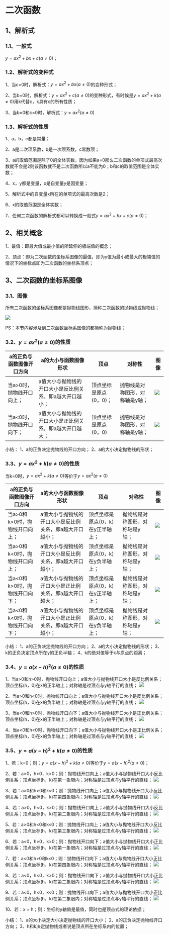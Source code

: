 # 二次函数
## 1、解析式
### 1.1、一般式
$y = ax^{2} + bx + c (a\ne0)$；

### 1.2、解析式的变种式

1、当c=0时，解析式：$y = ax^{2} + bx (a\ne0)$的变种形式；

2、当b=0时，解析式：$y = ax^{2} + c (a\ne0)$的变种形式，有时候是$y = ax^{2} + k (a\ne0)$用k代替c，k具有c的所有性质；

3、当b=0和c=0时，解析式：$y = ax^{2}(a\ne0)$

### 1.3、解析式的性质

1、a，b，c都是常量；

2、a是二次项系数，b是一次项系数，c常数项；

3、a的取值范围是除了0的全体实数，因为如果a=0那么二次函数的单项式最高次数就不会是2则该函数就不是二次函数所以a不能为0；b和c的取值范围是全体实数；

4、x，y都是变量，x是自变量y是因变量；

5、解析式中的自变量x所在的单项式的最高次数是2；

6、x的取值范围是全体实数；

7、任何二次函数的解析式都可以转换成一般式$y = ax^{2} + bx + c (a\ne0)$；

## 2、相关概念

1、最值：即最大值或最小值的所延伸的极端值的概念；

2、顶点：即为二次函数的坐标系图像的最值，即为y值为最小或最大的极端值的情况下的坐标点即为二次函数的坐标系顶点；

## 3、二次函数的坐标系图像

### 3.1、图像
所有二次函数的坐标系图像都是抛物线图形，简称二次函数的抛物线或抛物线；

![](../images/二次函数01.png)

PS：本节内容涉及到二次函数坐标系图像的都简称为抛物线；

### 3.2、$y = ax^{2}(a\ne0)$的性质

| a的正负与函数图像开口方向 | a的大小与函数图像形状 | 顶点 | 对称性 | 图像 |
| --- | --- | --- | --- | --- |
| 当a>0时，抛物线开口向上； | a值大小与抛物线的开口大小是反比例关系，即a越大开口越小； | 顶点坐标是原点(0，0)； | 抛物线是对称图形，对称轴是y轴； | ![](../images/二次函数02.png) |
| 当a<0时，抛物线开口向下；| a值大小与抛物线的开口大小是正比例关系，即a越大开口越大； | 顶点坐标是原点(0，0) | 抛物线是对称图形，对称轴是y轴； | ![](../images/二次函数03.png) |

小结：
1、a的正负决定抛物线的开口方向；
2、a的大小决定抛物线的形状；

### 3.3、$y = ax^{2} + k(a\ne0)$的性质

当k=0时，$y = ax^{2} + k(a\ne0)$等价于$y = ax^{2}(a\ne0)$

| a的正负与函数图像开口方向 | a的大小与函数图像形状 | 顶点 | 对称性 | 图像 |
| --- | --- | --- | --- | --- |
| 当a>0和k>0时，抛物线开口向上； | a值大小与抛物线的开口大小是反比例关系，即a越大开口越小； | 顶点坐标是原点(0，k)在y正半轴上； | 抛物线是对称图形，对称轴是y轴； | ![](../images/二次函数04.png) |
| 当a>0和k<0时，抛物线开口向上； | a值大小与抛物线的开口大小是反比例关系，即a越大开口越小； | 顶点坐标是原点(0，k)在y负半轴上； | 抛物线是对称图形，对称轴是y轴； | ![](../images/二次函数05.png) |
| 当a<0和k>0时，抛物线开口向下； | a值大小与抛物线的开口大小是正比例关系，即a越大开口越大； | 顶点坐标是原点(0，k)在y正半轴上； | 抛物线是对称图形，对称轴是y轴； | ![](../images/二次函数06.png) |
| 当a<0和k<0时，抛物线开口向下； | a值大小与抛物线的开口大小是正比例关系，即a越大开口越小； | 顶点坐标是原点(0，k)在y负半轴上； | 抛物线是对称图形，对称轴是y轴； | ![](../images/二次函数07.png) |

小结：
1、a的正负决定抛物线的开口方向；
2、a的大小决定抛物线的形状；
3、k的正负决定顶点所在y的正负半轴；
4、k的绝对值等于k与原点的距离；

### 3.4、$y = a(x-h)^{2}(a\ne0)$的性质


1、当a>0和h>0时，抛物线开口向上；a值大小与抛物线开口大小是反比例关系；顶点坐标(h，0)在x的正半轴上；对称轴是过顶点与y轴平行的直线；
![](../images/二次函数08.png)

2、当a>0和h<0时，抛物线开口向上；a值大小与抛物线开口大小是反比例关系；顶点坐标(h，0)在x的负半轴上；对称轴是过顶点与y轴平行的直线；
![](../images/二次函数09.png)

3、当a<0和h>0时，抛物线开口向下；a值大小与抛物线开口大小是正比例关系；顶点坐标(h，0)在x的正半轴上；对称轴是过顶点与y轴平行的直线；
![](../images/二次函数10.png)

4、当a<0和h<0时，抛物线开口向下；a值大小与抛物线开口大小是正比例关系；顶点坐标(h，0)在x的负半轴上；对称轴是过顶点与y轴平行的直线；
![](../images/二次函数11.png)

### 3.5、$y = a(x-h)^{2} + k(a\ne0)$的性质

1、若：k=0；则：$y = a(x-h)^{2} + k(a\ne0)$等价于$y = a(x-h)^{2}(a\ne0)$；

2、若：a>0，h>0，k>0；则：抛物线开口向上；a值大小与抛物线开口大小反比例关系；顶点坐标(h，k)在第一象限内；对称轴是过顶点与y轴平行的直线；
![](../images/二次函数12.png)

3、若：a>0和h>0和k<0；则：抛物线开口向上；a值大小与抛物线开口大小反比例关系；顶点坐标(h，k)在第四象限内；对称轴是过顶点与y轴平行的直线；
![](../images/二次函数13.png)

4、若：a>0，h<0，k>0；则：抛物线开口向上；a值大小与抛物线开口大小反比例关系；顶点坐标(h，k)在第二象限内；对称轴是过顶点与y轴平行的直线；
![](../images/二次函数14.png)

5、若：a>0和h<0和k<0；则：抛物线开口向上；a值大小与抛物线开口大小反比例关系；顶点坐标(h，k)在第三象限内；对称轴是过顶点与y轴平行的直线；
![](../images/二次函数15.png)

6、若：a<0，h>0，k>0；则：抛物线开口向下；a值大小与抛物线开口大小正比例关系；顶点坐标(h，k)在第一象限内；对称轴是过顶点与y轴平行的直线；
![](../images/二次函数16.png)

7、若：a<0和h>0和k<0；则：抛物线开口向下；a值大小与抛物线开口大小正比例关系；顶点坐标(h，k)在第四象限内；对称轴是过顶点与y轴平行的直线；
![](../images/二次函数17.png)

8、若：a<0，h<0，k>0；则：抛物线开口向下；a值大小与抛物线开口大小正比例关系；顶点坐标(h，k)在第二象限内；对称轴是过顶点与y轴平行的直线；
![](../images/二次函数18.png)

9、若：a<0，h<0，k<0；则：抛物线开口向下；a值大小与抛物线开口大小正比例关系；顶点坐标(h，k)在第二象限内；对称轴是过顶点与y轴平行的直线；
![](../images/二次函数19.png)

10、若：x = h；则：坐标的y轴值是最值，同时也是顶点式的理论依据；

小结：
1、a的大小决定大小决定抛物线的开口大小；
2、a的正负决定抛物线开口方向；
3、h和k决定抛物线或者说是顶点所在坐标系内的位置；

